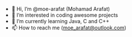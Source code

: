 - 👋 Hi, I’m @moe-arafat (Mohamad Arafat)
- 👀 I’m interested in coding awesome projects
- 🌱 I’m currently learning Java, C and C++
- 📫 How to reach me (moe_arafat@outlook.com)

<!---
moe-arafat/moe-arafat is a ✨ special ✨ repository because its `README.md` (this file) appears on your GitHub profile.
You can click the Preview link to take a look at your changes.
--->
